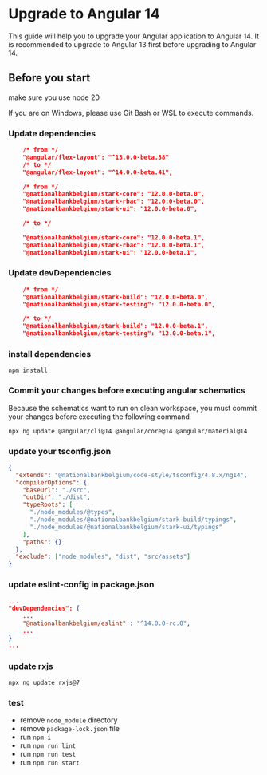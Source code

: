 # Upgrade to Angular 14

This guide will help you to upgrade your Angular application to Angular 14. It is recommended to upgrade to Angular 13 first before upgrading to Angular 14.

## Before you start

make sure you use node 20

If you are on Windows, please use Git Bash or WSL to execute commands.

### Update dependencies

```json
	/* from */
	"@angular/flex-layout": "^13.0.0-beta.38"
	/* to */
	"@angular/flex-layout": "^14.0.0-beta.41",

	/* from */
	"@nationalbankbelgium/stark-core": "12.0.0-beta.0",
	"@nationalbankbelgium/stark-rbac": "12.0.0-beta.0",
	"@nationalbankbelgium/stark-ui": "12.0.0-beta.0",

	/* to */

	"@nationalbankbelgium/stark-core": "12.0.0-beta.1",
	"@nationalbankbelgium/stark-rbac": "12.0.0-beta.1",
	"@nationalbankbelgium/stark-ui": "12.0.0-beta.1",
```

### Update devDependencies

```json
	/* from */
	"@nationalbankbelgium/stark-build": "12.0.0-beta.0",
	"@nationalbankbelgium/stark-testing": "12.0.0-beta.0",

	/* to */
	"@nationalbankbelgium/stark-build": "12.0.0-beta.1",
	"@nationalbankbelgium/stark-testing": "12.0.0-beta.1",
```

### install dependencies

```shell
npm install
```

### Commit your changes before executing angular schematics

Because the schematics want to run on clean workspace, you must commit your changes before executing the following command

```shell
npx ng update @angular/cli@14 @angular/core@14 @angular/material@14
```

### update your tsconfig.json

```json
{
  "extends": "@nationalbankbelgium/code-style/tsconfig/4.8.x/ng14",
  "compilerOptions": {
    "baseUrl": "./src",
    "outDir": "./dist",
    "typeRoots": [
      "./node_modules/@types",
      "./node_modules/@nationalbankbelgium/stark-build/typings",
      "./node_modules/@nationalbankbelgium/stark-ui/typings"
    ],
    "paths": {}
  },
  "exclude": ["node_modules", "dist", "src/assets"]
}
```

### update eslint-config in package.json

```json
...
"devDependencies": {
	...
	"@nationalbankbelgium/eslint" : "^14.0.0-rc.0",
	...
}
...
```

### update rxjs

```shell
npx ng update rxjs@7
```

### test

- remove `node_module` directory
- remove `package-lock.json` file
- run `npm i`
- run `npm run lint`
- run `npm run test`
- run `npm run start`
